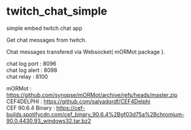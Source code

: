 # twitch_chat_simple
simple embed twitch chat app  

Get chat messages from twitch.  

Chat messages transfered via Websocket( mORMot package ).  

chat log port : 8096  
chat log alert : 8098  
chat relay : 8100  
  
mORMot : <https://github.com/synopse/mORMot/archive/refs/heads/master.zip>  
CEF4DELPHI : <https://github.com/salvadordf/CEF4Delphi>  
CEF 90.6.4 Binary : <https://cef-builds.spotifycdn.com/cef_binary_90.6.4%2Bgf03d75a%2Bchromium-90.0.4430.93_windows32.tar.bz2>  

